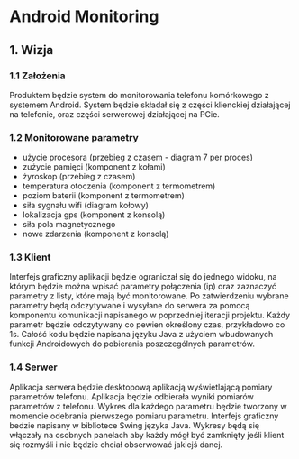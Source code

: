 # Android Monitoring
## 1. Wizja

### 1.1 Założenia
Produktem będzie system do monitorowania telefonu komórkowego z systemem Android. System będzie składał się z części klienckiej działającej na telefonie, oraz części serwerowej działającej na PCie.

### 1.2 Monitorowane parametry
- użycie procesora (przebieg z czasem - diagram 7 per proces)
- zużycie pamięci (komponent z kołami)
- żyroskop (przebieg z czasem)
- temperatura otoczenia (komponent z termometrem)
- poziom baterii (komponent z termometrem)
- siła sygnału wifi (diagram kołowy)
- lokalizacja gps (komponent z konsolą)
- siła pola magnetycznego
- nowe zdarzenia (komponent z konsolą)

### 1.3 Klient
Interfejs graficzny aplikacji będzie ograniczał się do jednego widoku, na którym będzie można wpisać parametry połączenia (ip) oraz zaznaczyć parametry z listy, które mają być monitorowane. Po zatwierdzeniu wybrane parametry będą odczytywane i wysyłane do serwera za pomocą komponentu komunikacji napisanego w poprzedniej iteracji projektu.
Każdy parametr będzie odczytywany co pewien określony czas, przykładowo co 1s.
Całość kodu będzie napisana języku Java z użyciem wbudowanych funkcji Androidowych do pobierania poszczególnych parametrów.

### 1.4 Serwer
Aplikacja serwera będzie desktopową aplikacją wyświetlającą pomiary parametrów telefonu. 
Aplikacja będzie odbierała wyniki pomiarów parametrów z telefonu. 
Wykres dla każdego parametru będzie tworzony w momencie odebrania pierwszego pomiaru parametru. 
Interfejs graficzny bedzie napisany w bibliotece Swing języka Java. Wykresy będą się włączały na osobnych panelach aby każdy mógł być zamknięty jeśli klient się rozmyśli i nie będzie chciał obserwować jakiejś danej.
